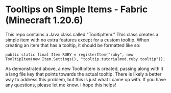 # Tooltips on Simple Items - Fabric (Minecraft 1.20.6)
This repo contains a Java class called "TooltipItem." This class creates a simple item with no extra features except for a custom tooltip.
When creating an item that has a tooltip, it should be formatted like so:

`public static final Item RUBY = registerItem("ruby", new TooltipItem(new Item.Settings(), "tooltip.tutorialmod.ruby.tooltip"));`

As demonstrated above, a new TooltipItem is created, passing along with it a lang file key that points towards the actual tooltip. There is likely a better way to address this problem, but this is just what I came up with.
If you have any questions, please let me know. I hope this helps!
